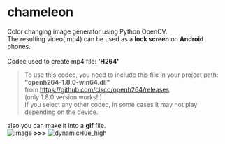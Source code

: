 # chameleon
Color changing image generator using Python OpenCV.  
The resulting video(.mp4) can be used as a **lock screen** on **Android** phones.  
<br>
Codec used to create mp4 file: **'H264'**  
> To use this codec, you need to include this file in your project path: **"openh264-1.8.0-win64.dll"**  
> from https://github.com/cisco/openh264/releases  
> (only 1.8.0 version works!!)  
> If you select any other codec, in some cases it may not play depending on the device.


also you can make it into a **gif** file.  
![image](https://user-images.githubusercontent.com/81278460/224466027-3d4abfc9-4764-435c-b10a-0323b8edc18b.png)
**>>>**
![dynamicHue_high](https://user-images.githubusercontent.com/81278460/224470103-b40b697b-2138-4ed2-bdd4-ea0d2a9a3663.gif)
<br><br>
